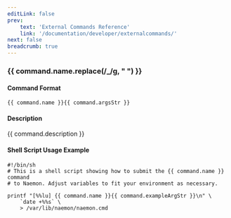 ```yaml
---
editLink: false
prev:
    text: 'External Commands Reference'
    link: '/documentation/developer/externalcommands/'
next: false
breadcrumb: true
---
```


<script setup>
const command = {"args":[{"name":"host_name","type":"host"},{"name":"start_time","type":"timestamp"},{"name":"end_time","type":"timestamp"},{"name":"fixed","type":"bool"},{"name":"trigger_id","type":"ulong"},{"name":"duration","type":"ulong"},{"name":"author","type":"str"},{"name":"comment","type":"str"}],"name":"SCHEDULE_AND_PROPAGATE_TRIGGERED_HOST_DOWNTIME","description":"Schedules downtime for a specified host and all of its children (hosts). If the 'fixed' argument is set to one (1), downtime will start and end at the times specified by the 'start' and 'end' arguments. Otherwise, downtime will begin between the 'start' and 'end' times and last for 'duration' seconds. The 'start' and 'end' arguments are specified in time_t format (seconds since the UNIX epoch). Downtime for child hosts are all set to be triggered by the downtime for the specified (parent) host. The specified (parent) host downtime can be triggered by another downtime entry if the 'trigger_id' is set to the ID of another scheduled downtime entry. Set the 'trigger_id' argument to zero (0) if the downtime for the specified (parent) host should not be triggered by another downtime entry.","classes":["host","downtime"],"argsStr":";host_name;start_time;end_time;fixed;trigger_id;duration;author;comment","exampleArgStr":";host1;1478648441;1478638441;1;0;3600;naemonadmin;This is an example comment."};
</script>

<h3>{{ command.name.replace(/_/g, " ") }}</h3>

#### Command Format

`{{ command.name }}{{ command.argsStr }}`

#### Description

{{ command.description }}

#### Shell Script Usage Example

```sh-vue
#!/bin/sh
# This is a shell script showing how to submit the {{ command.name }} command
# to Naemon. Adjust variables to fit your environment as necessary.

printf "[%%lu] {{ command.name }}{{ command.exampleArgStr }}\n" \
    `date +%%s` \
    > /var/lib/naemon/naemon.cmd
```
